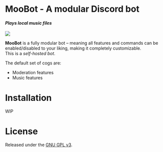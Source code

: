 # MooBot - A modular Discord bot
#### *Plays local music files*
[<img src="https://img.shields.io/badge/discord-py-blue.svg">](https://github.com/Rapptz/discord.py)

**MooBot** is a fully modular bot – meaning all features and commands can be enabled/disabled to your liking, making it completely customizable.  
This is a *self-hosted bot*.

The default set of cogs are:
* Moderation features
* Music features

# Installation

WIP

# License

Released under the [GNU GPL v3](LICENSE).
